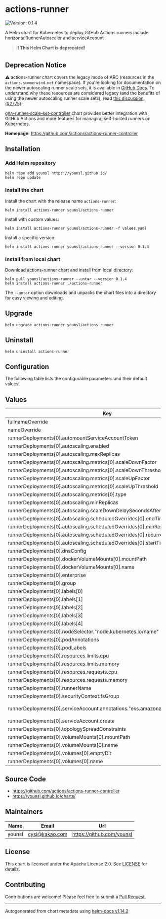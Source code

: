 # actions-runner

![Version: 0.1.4](https://img.shields.io/badge/Version-0.1.4-informational?style=flat-square)

A Helm chart for Kubernetes to deploy GitHub Actions runners include horizontalRunnerAutoscaler and serviceAccount

> **:exclamation: This Helm Chart is deprecated!**

## Deprecation Notice

⚠️ actions-runner chart covers the legacy mode of ARC (resources in the `actions.summerwind.net` namespace). If you're looking for documentation on the newer autoscaling runner scale sets, it is available in [GitHub Docs](https://docs.github.com/en/actions/hosting-your-own-runners/managing-self-hosted-runners-with-actions-runner-controller/quickstart-for-actions-runner-controller). To understand why these resources are considered legacy (and the benefits of using the newer autoscaling runner scale sets), read [this discussion (#2775)](https://github.com/actions/actions-runner-controller/discussions/2775).

[gha-runner-scale-set-controller](https://github.com/actions/actions-runner-controller/tree/master/charts) chart provides better integration with GitHub Actions and more features for managing self-hosted runners on Kubernetes.

**Homepage:** <https://github.com/actions/actions-runner-controller>

## Installation

### Add Helm repository

```console
helm repo add younsl https://younsl.github.io/
helm repo update
```

### Install the chart

Install the chart with the release name `actions-runner`:

```console
helm install actions-runner younsl/actions-runner
```

Install with custom values:

```console
helm install actions-runner younsl/actions-runner -f values.yaml
```

Install a specific version:

```console
helm install actions-runner younsl/actions-runner --version 0.1.4
```

### Install from local chart

Download actions-runner chart and install from local directory:

```console
helm pull younsl/actions-runner --untar --version 0.1.4
helm install actions-runner ./actions-runner
```

The `--untar` option downloads and unpacks the chart files into a directory for easy viewing and editing.

## Upgrade

```console
helm upgrade actions-runner younsl/actions-runner
```

## Uninstall

```console
helm uninstall actions-runner
```

## Configuration

The following table lists the configurable parameters and their default values.

## Values

| Key | Type | Default | Description |
|-----|------|---------|-------------|
| fullnameOverride | string | `nil` |  |
| nameOverride | string | `nil` |  |
| runnerDeployments[0].automountServiceAccountToken | bool | `true` |  |
| runnerDeployments[0].autoscaling.enabled | bool | `true` |  |
| runnerDeployments[0].autoscaling.maxReplicas | int | `16` |  |
| runnerDeployments[0].autoscaling.metrics[0].scaleDownFactor | string | `"0.5"` |  |
| runnerDeployments[0].autoscaling.metrics[0].scaleDownThreshold | string | `"0.25"` |  |
| runnerDeployments[0].autoscaling.metrics[0].scaleUpFactor | string | `"2"` |  |
| runnerDeployments[0].autoscaling.metrics[0].scaleUpThreshold | string | `"0.75"` |  |
| runnerDeployments[0].autoscaling.metrics[0].type | string | `"PercentageRunnersBusy"` |  |
| runnerDeployments[0].autoscaling.minReplicas | int | `2` |  |
| runnerDeployments[0].autoscaling.scaleDownDelaySecondsAfterScaleOut | int | `300` |  |
| runnerDeployments[0].autoscaling.scheduledOverrides[0].endTime | string | `"2023-07-17T00:00:00+09:00"` |  |
| runnerDeployments[0].autoscaling.scheduledOverrides[0].minReplicas | int | `1` |  |
| runnerDeployments[0].autoscaling.scheduledOverrides[0].recurrenceRule.frequency | string | `"Weekly"` |  |
| runnerDeployments[0].autoscaling.scheduledOverrides[0].startTime | string | `"2023-07-15T00:00:00+09:00"` |  |
| runnerDeployments[0].dnsConfig | object | `{}` |  |
| runnerDeployments[0].dockerVolumeMounts[0].mountPath | string | `"/tmp"` |  |
| runnerDeployments[0].dockerVolumeMounts[0].name | string | `"tmp"` |  |
| runnerDeployments[0].enterprise | string | `"doge-company"` |  |
| runnerDeployments[0].group | string | `""` |  |
| runnerDeployments[0].labels[0] | string | `"DOGE-EKS-CLUSTER"` |  |
| runnerDeployments[0].labels[1] | string | `"m6i.xlarge"` |  |
| runnerDeployments[0].labels[2] | string | `"ubuntu-22.04"` |  |
| runnerDeployments[0].labels[3] | string | `"v2.311.0"` |  |
| runnerDeployments[0].labels[4] | string | `"build"` |  |
| runnerDeployments[0].nodeSelector."node.kubernetes.io/name" | string | `"basic"` |  |
| runnerDeployments[0].podAnnotations | object | `{}` |  |
| runnerDeployments[0].podLabels | object | `{}` |  |
| runnerDeployments[0].resources.limits.cpu | string | `"1.5"` |  |
| runnerDeployments[0].resources.limits.memory | string | `"6Gi"` |  |
| runnerDeployments[0].resources.requests.cpu | string | `"0.5"` |  |
| runnerDeployments[0].resources.requests.memory | string | `"1Gi"` |  |
| runnerDeployments[0].runnerName | string | `"doge-basic-runner"` |  |
| runnerDeployments[0].securityContext.fsGroup | int | `1001` |  |
| runnerDeployments[0].serviceAccount.annotations."eks.amazonaws.com/role-arn" | string | `"arn:aws:iam::111122223333:role/doge-eks-cluster-actions-build-runner-s3-access-irsa-role"` |  |
| runnerDeployments[0].serviceAccount.create | bool | `true` |  |
| runnerDeployments[0].topologySpreadConstraints | object | `{}` |  |
| runnerDeployments[0].volumeMounts[0].mountPath | string | `"/tmp"` |  |
| runnerDeployments[0].volumeMounts[0].name | string | `"tmp"` |  |
| runnerDeployments[0].volumes[0].emptyDir | object | `{}` |  |
| runnerDeployments[0].volumes[0].name | string | `"tmp"` |  |

## Source Code

* <https://github.com/actions/actions-runner-controller>
* <https://younsl.github.io/charts/>

## Maintainers

| Name | Email | Url |
| ---- | ------ | --- |
| younsl | <cysl@kakao.com> | <https://github.com/younsl> |

## License

This chart is licensed under the Apache License 2.0. See [LICENSE](https://github.com/younsl/younsl.github.io/blob/main/LICENSE) for details.

## Contributing

Contributions are welcome! Please feel free to submit a [Pull Request](https://github.com/younsl/younsl.github.io/pulls).

----------------------------------------------
Autogenerated from chart metadata using [helm-docs v1.14.2](https://github.com/norwoodj/helm-docs/releases/v1.14.2)
